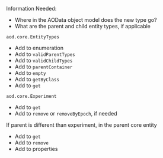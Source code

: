 

Information Needed:
- Where in the AOData object model does the new type go? 
- What are the parent and child entity types, if applicable

```aod.core.EntityTypes```
- Add to enumeration
- Add to ```validParentTypes```
- Add to ```validChildTypes```
- Add to ```parentContainer```
- Add to ```empty```
- Add to ```getByClass```
- Add to ```get```


```aod.core.Experiment```
- Add to ```get```
- Add to ```remove``` or ```removeByEpoch```, if needed

If parent is different than experiment, in the parent core entity
- Add to ```get```
- Add to ```remove``` 
- Add to properties